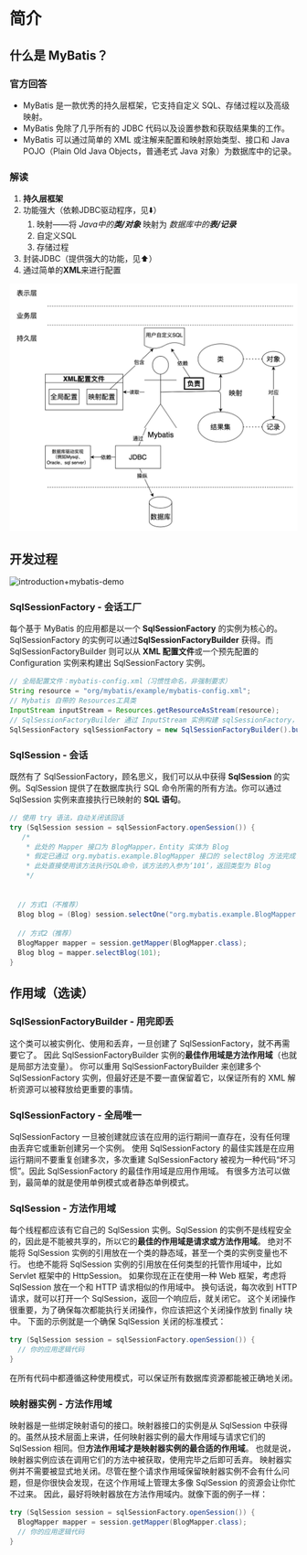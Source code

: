 # 简介

## 什么是 MyBatis？

### 官方回答
* MyBatis 是一款优秀的持久层框架，它支持自定义 SQL、存储过程以及高级映射。
* MyBatis 免除了几乎所有的 JDBC 代码以及设置参数和获取结果集的工作。
* MyBatis 可以通过简单的 XML 或注解来配置和映射原始类型、接口和 Java POJO（Plain Old Java Objects，普通老式 Java 对象）为数据库中的记录。

### 解读
1. **持久层框架**
2. 功能强大（依赖JDBC驱动程序，见⬇️）
   1. 映射——将 *Java中的**类/对象*** 映射为 *数据库中的**表/记录***
   2. 自定义SQL
   3. 存储过程
3. 封装JDBC（提供强大的功能，见⬆️）
4. 通过简单的**XML**来进行配置

![introduction+mybatis-mybaits简介.drawio](https://raw.githubusercontent.com/loli0con/picgo/master/images/introduction%2Bmybatis-mybaits%E7%AE%80%E4%BB%8B.drawio.png%2B2022-08-05-16-42-10)

## 开发过程
![introduction+mybatis-demo](https://i.loli.net/2021/08/18/rihTQBog6PSKtIx.png)

### SqlSessionFactory - 会话工厂
每个基于 MyBatis 的应用都是以一个 **SqlSessionFactory** 的实例为核心的。SqlSessionFactory 的实例可以通过**SqlSessionFactoryBuilder** 获得。而 SqlSessionFactoryBuilder 则可以从 **XML 配置文件**或一个预先配置的 Configuration 实例来构建出 SqlSessionFactory 实例。

```Java
// 全局配置文件：mybatis-config.xml（习惯性命名，非强制要求）
String resource = "org/mybatis/example/mybatis-config.xml";
// Mybatis 自带的 Resources工具类
InputStream inputStream = Resources.getResourceAsStream(resource);
// SqlSessionFactoryBuilder 通过 InputStream 实例构建 sqlSessionFactory，也可采任意方式获得该 InputStream 实例
SqlSessionFactory sqlSessionFactory = new SqlSessionFactoryBuilder().build(inputStream);
```

### SqlSession - 会话
既然有了 SqlSessionFactory，顾名思义，我们可以从中获得 **SqlSession** 的实例。SqlSession 提供了在数据库执行 SQL 命令所需的所有方法。你可以通过 SqlSession 实例来直接执行已映射的 **SQL 语句**。

```Java
// 使用 try 语法，自动关闭该回话
try (SqlSession session = sqlSessionFactory.openSession()) {
   /*
    * 此处的 Mapper 接口为 BlogMapper，Entity 实体为 Blog
    * 假定已通过 org.mybatis.example.BlogMapper 接口的 selectBlog 方法完成了SQL语句的映射
    * 此处直接使用该方法执行SQL命令，该方法的入参为‘101’，返回类型为 Blog
    */


  // 方式1（不推荐）
  Blog blog = (Blog) session.selectOne("org.mybatis.example.BlogMapper.selectBlog", 101);

  // 方式2（推荐）
  BlogMapper mapper = session.getMapper(BlogMapper.class);
  Blog blog = mapper.selectBlog(101);
}
```

## 作用域（选读）

### SqlSessionFactoryBuilder - 用完即丢
这个类可以被实例化、使用和丢弃，一旦创建了 SqlSessionFactory，就不再需要它了。 因此 SqlSessionFactoryBuilder 实例的**最佳作用域是方法作用域**（也就是局部方法变量）。 你可以重用 SqlSessionFactoryBuilder 来创建多个 SqlSessionFactory 实例，但最好还是不要一直保留着它，以保证所有的 XML 解析资源可以被释放给更重要的事情。

### SqlSessionFactory - 全局唯一
SqlSessionFactory 一旦被创建就应该在应用的运行期间一直存在，没有任何理由丢弃它或重新创建另一个实例。 使用 SqlSessionFactory 的最佳实践是在应用运行期间不要重复创建多次，多次重建 SqlSessionFactory 被视为一种代码“坏习惯”。因此 SqlSessionFactory 的最佳作用域是应用作用域。 有很多方法可以做到，最简单的就是使用单例模式或者静态单例模式。

### SqlSession - 方法作用域
每个线程都应该有它自己的 SqlSession 实例。SqlSession 的实例不是线程安全的，因此是不能被共享的，所以它的**最佳的作用域是请求或方法作用域**。 绝对不能将 SqlSession 实例的引用放在一个类的静态域，甚至一个类的实例变量也不行。 也绝不能将 SqlSession 实例的引用放在任何类型的托管作用域中，比如 Servlet 框架中的 HttpSession。 如果你现在正在使用一种 Web 框架，考虑将 SqlSession 放在一个和 HTTP 请求相似的作用域中。 换句话说，每次收到 HTTP 请求，就可以打开一个 SqlSession，返回一个响应后，就关闭它。 这个关闭操作很重要，为了确保每次都能执行关闭操作，你应该把这个关闭操作放到 finally 块中。 下面的示例就是一个确保 SqlSession 关闭的标准模式：

```java
try (SqlSession session = sqlSessionFactory.openSession()) {
  // 你的应用逻辑代码
}
```

在所有代码中都遵循这种使用模式，可以保证所有数据库资源都能被正确地关闭。

### 映射器实例 - 方法作用域
映射器是一些绑定映射语句的接口。映射器接口的实例是从 SqlSession 中获得的。虽然从技术层面上来讲，任何映射器实例的最大作用域与请求它们的 SqlSession 相同。但**方法作用域才是映射器实例的最合适的作用域**。 也就是说，映射器实例应该在调用它们的方法中被获取，使用完毕之后即可丢弃。 映射器实例并不需要被显式地关闭。尽管在整个请求作用域保留映射器实例不会有什么问题，但是你很快会发现，在这个作用域上管理太多像 SqlSession 的资源会让你忙不过来。 因此，最好将映射器放在方法作用域内。就像下面的例子一样：

```java
try (SqlSession session = sqlSessionFactory.openSession()) {
  BlogMapper mapper = session.getMapper(BlogMapper.class);
  // 你的应用逻辑代码
}
```